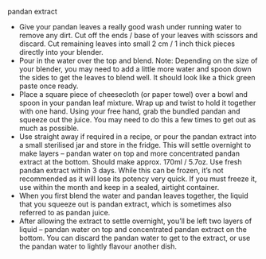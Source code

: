 pandan extract

- Give your pandan leaves a really good wash under running water to remove any dirt. Cut off the ends / base of your leaves with scissors and discard. Cut remaining leaves into small 2 cm / 1 inch thick pieces directly into your blender.
- Pour in the water over the top and blend. Note: Depending on the size of your blender, you may need to add a little more water and spoon down the sides to get the leaves to blend well. It should look like a thick green paste once ready.
- Place a square piece of cheesecloth (or paper towel) over a bowl and spoon in your pandan leaf mixture. Wrap up and twist to hold it together with one hand. Using your free hand, grab the bundled pandan and squeeze out the juice. You may need to do this a few times to get out as much as possible.
- Use straight away if required in a recipe, or pour the pandan extract into a small sterilised jar and store in the fridge. This will settle overnight to make layers – pandan water on top and more concentrated pandan extract at the bottom. Should make approx. 170ml / 5.7oz. Use fresh pandan extract within 3 days. While this can be frozen, it’s not recommended as it will lose its potency very quick. If you must freeze it, use within the month and keep in a sealed, airtight container.
- When you first blend the water and pandan leaves together, the liquid that you squeeze out is pandan extract, which is sometimes also referred to as pandan juice.
- After allowing the extract to settle overnight, you’ll be left two layers of liquid – pandan water on top and concentrated pandan extract on the bottom. You can discard the pandan water to get to the extract, or use the pandan water to lightly flavour another dish.
